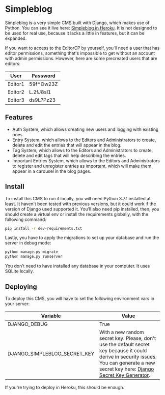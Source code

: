 # Simpleblog

Simpleblog is a very simple CMS built with Django, which makes use of Python. You can see it live here: [Simpleblog in Heroku](https://simpleblog-django.herokuapp.com). It is not designed to be used for real use, because it lacks a little in features, but it can be expanded.

If you want to access to the EditorCP by yourself, you'll need a user that has editor permissions, something that's impossible to get without an account with admin permissions. However, here are some precreated users that are editors:

| User | Password |
| ---- | -------- |
| Editor1 | 59f*Ow23Z |
| Editor2 | L.2fJ8sl1 |
| Editor3 | ds9L?Pz23 |

## Features

- Auth System, which allows creating new users and logging with existing ones.
- Entry System, which allows to the Editors and Administrators to create, delete and edit the entries that will appear in the blog.
- Tag System, which allows to the Editors and Administrators to create, delete and edit tags that will help describing the entries.
- Important Entries System, which allows to the Editors and Administrators to register and unregister entries as important, which will make them appear in a carousel in the blog pages.

## Install

To install this CMS to run it locally, you will need Python 3.7.1 installed at least. It haven't been tested with previous versions, but it could work if the version of Django used supported it. You'll also need pip installed, then, you should create a virtual env or install the requirements globally, with the following command:

```sh
pip install -r dev-requirements.txt
```

Lastly, you have to apply the migrations to set up your database and run the server in debug mode:

```sh
python manage.py migrate
python manage.py runserver
```

You don't need to have installed any database in your computer. It uses SQLite locally.

## Deploying

To deploy this CMS, you will have to set the following environment vars in your server:

| Variable | Value |
| -------- | ----- |
| DJANGO_DEBUG | True |
| DJANGO_SIMPLEBLOG_SECRET_KEY | With a new random secret key. Please, don't use the default secret key because it could derive in security issues. You can generate a new secret key here: [Django Secret Key Generator](https://www.miniwebtool.com/django-secret-key-generator/). |

If you're trying to deploy in Heroku, this should be enough.
